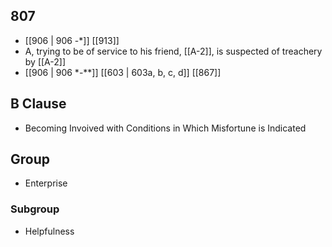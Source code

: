 ## 807
- [[906 | 906 -*]] [[913]] 
- A, trying to be of service to his friend, [[A-2]], is suspected of treachery by [[A-2]]
- [[906 | 906 *-**]] [[603 | 603a, b, c, d]] [[867]] 

## B Clause
- Becoming Invoived with Conditions in Which Misfortune is Indicated

## Group
- Enterprise

### Subgroup
- Helpfulness

